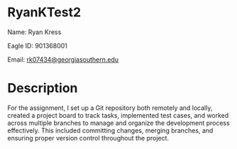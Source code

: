 # RyanKTest2
Name: Ryan Kress

Eagle ID: 901368001

Email: rk07434@georgiasouthern.edu

# Description 
For the assignment, I set up a Git repository both remotely and locally, created a project board to track tasks, implemented test cases, and worked across multiple branches to manage and organize the development process effectively. This included committing changes, merging branches, and ensuring proper version control throughout the project.

